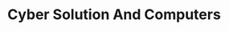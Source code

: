 ---
title: "Cyber Solution And Computers"
url: /karachi/cyber-solution-and-computers/
shop: computer
---